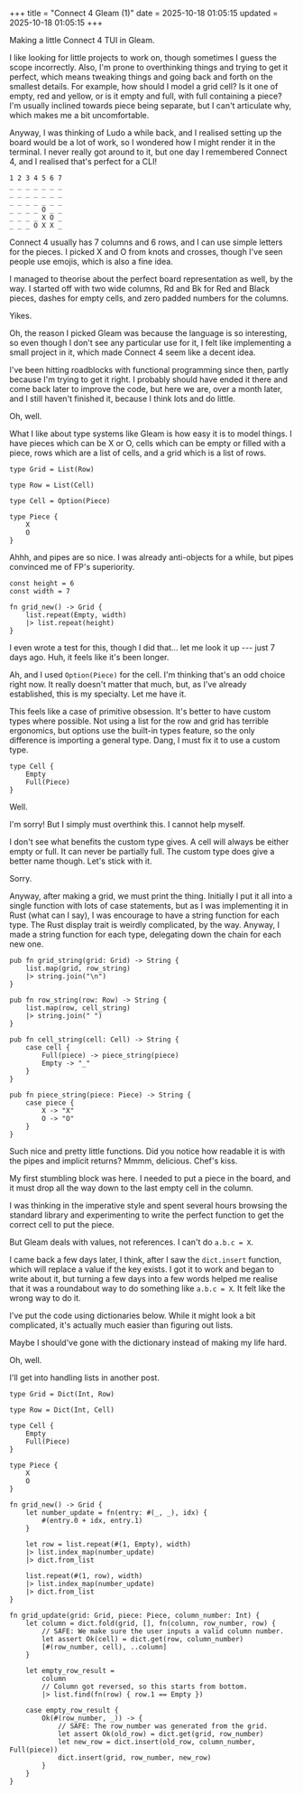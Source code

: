 +++
title = "Connect 4 Gleam (1)"
date = 2025-10-18 01:05:15
updated = 2025-10-18 01:05:15
+++

Making a little Connect 4 TUI in Gleam.

I like looking for little projects to work on,
though sometimes I guess the scope incorrectly.
Also, I'm prone to overthinking things
and trying to get it perfect,
which means tweaking things and going back and forth
on the smallest details.
For example, how should I model a grid cell?
Is it one of empty, red and yellow,
or is it empty and full, with full containing a piece?
I'm usually inclined towards piece being separate,
but I can't articulate why,
which makes me a bit uncomfortable.

Anyway, I was thinking of Ludo a while back,
and I realised setting up the board
would be a lot of work,
so I wondered how I might render it in the terminal.
I never really got around to it,
but one day I remembered Connect 4,
and I realised that's perfect for a CLI!

```
1 2 3 4 5 6 7
_ _ _ _ _ _ _
_ _ _ _ _ _ _
_ _ _ _ _ _ _
_ _ _ _ O _ _
_ _ _ _ X O _
_ _ _ O X X _
```

Connect 4 usually has 7 columns and 6 rows,
and I can use simple letters for the pieces.
I picked X and O from knots and crosses,
though I've seen people use emojis,
which is also a fine idea.

I managed to theorise about the perfect
board representation as well, by the way.
I started off with two wide columns,
Rd and Bk for Red and Black pieces,
dashes for empty cells,
and zero padded numbers for the columns.

Yikes.

Oh, the reason I picked Gleam
was because the language is so interesting,
so even though I don't see any particular use for it,
I felt like implementing a small project in it,
which made Connect 4 seem like a decent idea.

I've been hitting roadblocks with
functional programming since then,
partly because I'm trying to get it right.
I probably should have ended it there
and come back later to improve the code,
but here we are, over a month later,
and I still haven't finished it,
because I think lots and do little.

Oh, well.

What I like about type systems like Gleam
is how easy it is to model things.
I have pieces which can be X or O,
cells which can be empty or filled with a piece,
rows which are a list of cells,
and a grid which is a list of rows.

```
type Grid = List(Row)

type Row = List(Cell)

type Cell = Option(Piece)

type Piece {
	X
	O
}
```

Ahhh, and pipes are so nice.
I was already anti-objects for a while,
but pipes convinced me of FP's superiority.

```
const height = 6
const width = 7

fn grid_new() -> Grid {
	list.repeat(Empty, width)
	|> list.repeat(height)
}
```

I even wrote a test for this,
though I did that... let me look it up
--- just 7 days ago.
Huh, it feels like it's been longer.

Ah, and I used `Option(Piece)` for the cell.
I'm thinking that's an odd choice right now.
It really doesn't matter that much,
but, as I've already established,
this is my specialty.
Let me have it.

This feels like a case of primitive obsession.
It's better to have custom types where possible.
Not using a list for the row and grid
has terrible ergonomics,
but options use the built-in types feature,
so the only difference is importing a general type.
Dang, I must fix it to use a custom type.

```
type Cell {
	Empty
	Full(Piece)
}
```

Well.

I'm sorry! But I simply must overthink this.
I cannot help myself.

I don't see what benefits the custom type gives.
A cell will always be either empty or full.
It can never be partially full.
The custom type does give a better name though.
Let's stick with it.

Sorry.

Anyway, after making a grid,
we must print the thing.
Initially I put it all into a single function
with lots of case statements,
but as I was implementing it in Rust (what can I say),
I was encourage to have a string function for each type.
The Rust display trait is weirdly complicated, by the way.
Anyway, I made a string function for each type,
delegating down the chain for each new one.

```
pub fn grid_string(grid: Grid) -> String {
	list.map(grid, row_string)
	|> string.join("\n")
}

pub fn row_string(row: Row) -> String {
	list.map(row, cell_string)
	|> string.join(" ")
}

pub fn cell_string(cell: Cell) -> String {
	case cell {
		Full(piece) -> piece_string(piece)
		Empty -> "_"
	}
}

pub fn piece_string(piece: Piece) -> String {
	case piece {
		X -> "X"
		O -> "O"
	}
}
```

Such nice and pretty little functions.
Did you notice how readable it is
with the pipes and implicit returns?
Mmmm, delicious. Chef's kiss.

My first stumbling block was here.
I needed to put a piece in the board,
and it must drop all the way down
to the last empty cell in the column.

I was thinking in the imperative style
and spent several hours
browsing the standard library and experimenting
to write the perfect function
to get the correct cell to put the piece.

But Gleam deals with values, not references.
I can't do `a.b.c = X`.

I came back a few days later, I think,
after I saw the `dict.insert` function,
which will replace a value if the key exists.
I got it to work and began to write about it,
but turning a few days into a few words
helped me realise that it was a roundabout way
to do something like `a.b.c = X`.
It felt like the wrong way to do it.

I've put the code using dictionaries below.
While it might look a bit complicated,
it's actually much easier than figuring out lists.

Maybe I should've gone with the dictionary
instead of making my life hard.

Oh, well.

I'll get into handling lists in another post.

```
type Grid = Dict(Int, Row)

type Row = Dict(Int, Cell)

type Cell {
	Empty
	Full(Piece)
}

type Piece {
	X
	O
}

fn grid_new() -> Grid {
	let number_update = fn(entry: #(_, _), idx) {
		#(entry.0 + idx, entry.1)
	}

	let row = list.repeat(#(1, Empty), width)
	|> list.index_map(number_update)
	|> dict.from_list
	
	list.repeat(#(1, row), width)
	|> list.index_map(number_update)
	|> dict.from_list
}

fn grid_update(grid: Grid, piece: Piece, column_number: Int) {
	let column = dict.fold(grid, [], fn(column, row_number, row) {
		// SAFE: We make sure the user inputs a valid column number.
		let assert Ok(cell) = dict.get(row, column_number)
		[#(row_number, cell), ..column]
	}

	let empty_row_result =
		column
		// Column got reversed, so this starts from bottom.
		|> list.find(fn(row) { row.1 == Empty })
	
	case empty_row_result {
		Ok(#(row_number, _)) -> {
			// SAFE: The row_number was generated from the grid.
			let assert Ok(old_row) = dict.get(grid, row_number)
			let new_row = dict.insert(old_row, column_number, Full(piece))
			dict.insert(grid, row_number, new_row)
		}
	}
}
```
